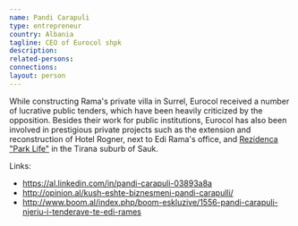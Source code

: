```yaml
---
name: Pandi Carapuli
type: entrepreneur
country: Albania
tagline: CEO of Eurocol shpk
description:
related-persons:
connections:
layout: person
---
```

While constructing Rama's private villa in Surrel, Eurocol received a number of lucrative public tenders, which have been heavily criticized by the opposition. Besides their work for public institutions, Eurocol has also been involved in prestigious private projects such as the extension and reconstruction of Hotel Rogner, next to Edi Rama's office, and [Rezidenca "Park Life"](http://joubertarchitecture.nl/?page_id=1137) in the Tirana suburb of Sauk.

Links:
* <https://al.linkedin.com/in/pandi-carapuli-03893a8a>
* <http://opinion.al/kush-eshte-biznesmeni-pandi-carapulli/>
* <http://www.boom.al/index.php/boom-eskluzive/1556-pandi-carapuli-njeriu-i-tenderave-te-edi-rames>

